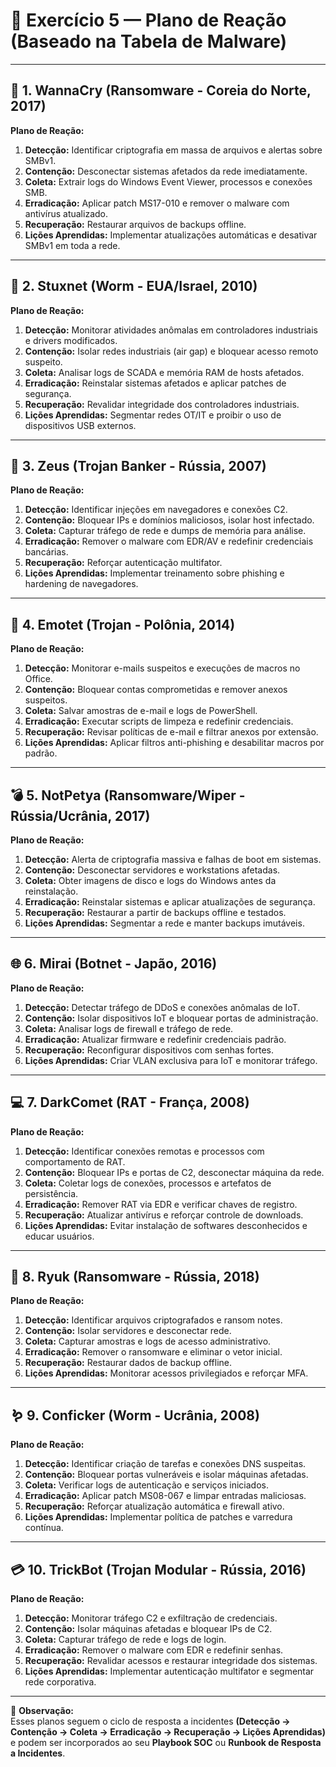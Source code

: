 # 🧠 Exercício 5 — Plano de Reação (Baseado na Tabela de Malware)

---

## 🦠 **1. WannaCry (Ransomware - Coreia do Norte, 2017)**

**Plano de Reação:**
1. **Detecção:** Identificar criptografia em massa de arquivos e alertas sobre SMBv1.  
2. **Contenção:** Desconectar sistemas afetados da rede imediatamente.  
3. **Coleta:** Extrair logs do Windows Event Viewer, processos e conexões SMB.  
4. **Erradicação:** Aplicar patch MS17-010 e remover o malware com antivírus atualizado.  
5. **Recuperação:** Restaurar arquivos de backups offline.  
6. **Lições Aprendidas:** Implementar atualizações automáticas e desativar SMBv1 em toda a rede.

---

## 🐍 **2. Stuxnet (Worm - EUA/Israel, 2010)**

**Plano de Reação:**
1. **Detecção:** Monitorar atividades anômalas em controladores industriais e drivers modificados.  
2. **Contenção:** Isolar redes industriais (air gap) e bloquear acesso remoto suspeito.  
3. **Coleta:** Analisar logs de SCADA e memória RAM de hosts afetados.  
4. **Erradicação:** Reinstalar sistemas afetados e aplicar patches de segurança.  
5. **Recuperação:** Revalidar integridade dos controladores industriais.  
6. **Lições Aprendidas:** Segmentar redes OT/IT e proibir o uso de dispositivos USB externos.

---

## 🏦 **3. Zeus (Trojan Banker - Rússia, 2007)**

**Plano de Reação:**
1. **Detecção:** Identificar injeções em navegadores e conexões C2.  
2. **Contenção:** Bloquear IPs e domínios maliciosos, isolar host infectado.  
3. **Coleta:** Capturar tráfego de rede e dumps de memória para análise.  
4. **Erradicação:** Remover o malware com EDR/AV e redefinir credenciais bancárias.  
5. **Recuperação:** Reforçar autenticação multifator.  
6. **Lições Aprendidas:** Implementar treinamento sobre phishing e hardening de navegadores.

---

## 🧾 **4. Emotet (Trojan - Polônia, 2014)**

**Plano de Reação:**
1. **Detecção:** Monitorar e-mails suspeitos e execuções de macros no Office.  
2. **Contenção:** Bloquear contas comprometidas e remover anexos suspeitos.  
3. **Coleta:** Salvar amostras de e-mail e logs de PowerShell.  
4. **Erradicação:** Executar scripts de limpeza e redefinir credenciais.  
5. **Recuperação:** Revisar políticas de e-mail e filtrar anexos por extensão.  
6. **Lições Aprendidas:** Aplicar filtros anti-phishing e desabilitar macros por padrão.

---

## 💣 **5. NotPetya (Ransomware/Wiper - Rússia/Ucrânia, 2017)**

**Plano de Reação:**
1. **Detecção:** Alerta de criptografia massiva e falhas de boot em sistemas.  
2. **Contenção:** Desconectar servidores e workstations afetadas.  
3. **Coleta:** Obter imagens de disco e logs do Windows antes da reinstalação.  
4. **Erradicação:** Reinstalar sistemas e aplicar atualizações de segurança.  
5. **Recuperação:** Restaurar a partir de backups offline e testados.  
6. **Lições Aprendidas:** Segmentar a rede e manter backups imutáveis.

---

## 🌐 **6. Mirai (Botnet - Japão, 2016)**

**Plano de Reação:**
1. **Detecção:** Detectar tráfego de DDoS e conexões anômalas de IoT.  
2. **Contenção:** Isolar dispositivos IoT e bloquear portas de administração.  
3. **Coleta:** Analisar logs de firewall e tráfego de rede.  
4. **Erradicação:** Atualizar firmware e redefinir credenciais padrão.  
5. **Recuperação:** Reconfigurar dispositivos com senhas fortes.  
6. **Lições Aprendidas:** Criar VLAN exclusiva para IoT e monitorar tráfego.

---

## 💻 **7. DarkComet (RAT - França, 2008)**

**Plano de Reação:**
1. **Detecção:** Identificar conexões remotas e processos com comportamento de RAT.  
2. **Contenção:** Bloquear IPs e portas de C2, desconectar máquina da rede.  
3. **Coleta:** Coletar logs de conexões, processos e artefatos de persistência.  
4. **Erradicação:** Remover RAT via EDR e verificar chaves de registro.  
5. **Recuperação:** Atualizar antivírus e reforçar controle de downloads.  
6. **Lições Aprendidas:** Evitar instalação de softwares desconhecidos e educar usuários.

---

## 🏥 **8. Ryuk (Ransomware - Rússia, 2018)**

**Plano de Reação:**
1. **Detecção:** Identificar arquivos criptografados e ransom notes.  
2. **Contenção:** Isolar servidores e desconectar rede.  
3. **Coleta:** Capturar amostras e logs de acesso administrativo.  
4. **Erradicação:** Remover o ransomware e eliminar o vetor inicial.  
5. **Recuperação:** Restaurar dados de backup offline.  
6. **Lições Aprendidas:** Monitorar acessos privilegiados e reforçar MFA.

---

## 🪱 **9. Conficker (Worm - Ucrânia, 2008)**

**Plano de Reação:**
1. **Detecção:** Identificar criação de tarefas e conexões DNS suspeitas.  
2. **Contenção:** Bloquear portas vulneráveis e isolar máquinas afetadas.  
3. **Coleta:** Verificar logs de autenticação e serviços iniciados.  
4. **Erradicação:** Aplicar patch MS08-067 e limpar entradas maliciosas.  
5. **Recuperação:** Reforçar atualização automática e firewall ativo.  
6. **Lições Aprendidas:** Implementar política de patches e varredura contínua.

---

## 💳 **10. TrickBot (Trojan Modular - Rússia, 2016)**

**Plano de Reação:**
1. **Detecção:** Monitorar tráfego C2 e exfiltração de credenciais.  
2. **Contenção:** Isolar máquinas afetadas e bloquear IPs de C2.  
3. **Coleta:** Capturar tráfego de rede e logs de login.  
4. **Erradicação:** Remover o malware com EDR e redefinir senhas.  
5. **Recuperação:** Revalidar acessos e restaurar integridade dos sistemas.  
6. **Lições Aprendidas:** Implementar autenticação multifator e segmentar rede corporativa.

---

📘 **Observação:**  
Esses planos seguem o ciclo de resposta a incidentes **(Detecção → Contenção → Coleta → Erradicação → Recuperação → Lições Aprendidas)** e podem ser incorporados ao seu **Playbook SOC** ou **Runbook de Resposta a Incidentes**.
